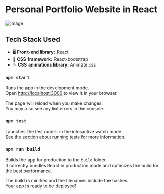 # Personal Portfolio Website in React

![image](https://github.com/user-attachments/assets/bf9f6053-6465-4f91-a239-2aff302adea4)

## Tech Stack Used

- 🖥️ **Front-end library:** React
- 🎨 **CSS framework:** React-bootstrap
- ✨ **CSS animations library:** Animate.css

### `npm start`

Runs the app in the development mode.\
Open [http://localhost:3000](http://localhost:3000) to view it in your browser.

The page will reload when you make changes.\
You may also see any lint errors in the console.

### `npm test`

Launches the test runner in the interactive watch mode.\
See the section about [running tests](https://facebook.github.io/create-react-app/docs/running-tests) for more information.

### `npm run build`

Builds the app for production to the `build` folder.\
It correctly bundles React in production mode and optimizes the build for the best performance.

The build is minified and the filenames include the hashes.\
Your app is ready to be deployed!
 
